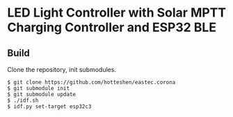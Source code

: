 # LED Light Controller with Solar MPTT Charging Controller and ESP32 BLE

## Build

Clone the repository, init submodules.

```
$ git clone https://github.com/hotteshen/eastec.corona
$ git submodule init
$ git submodule update
$ ./idf.sh
$ idf.py set-target esp32c3
```
